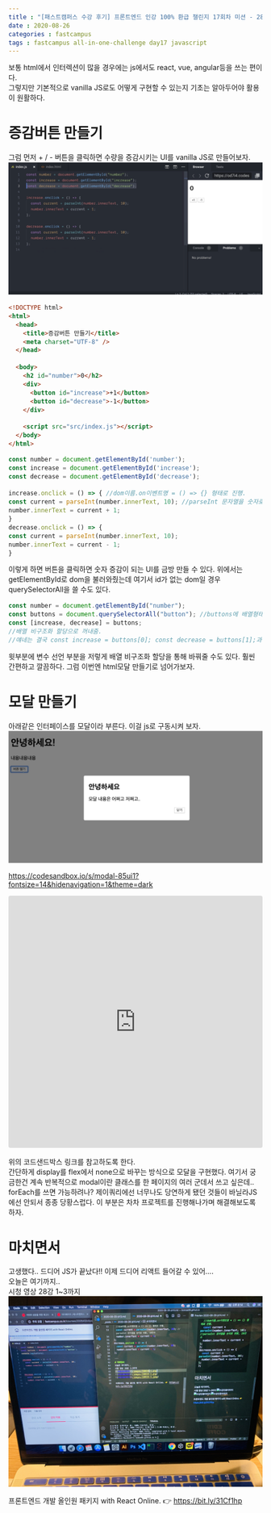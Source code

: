 ```yaml
---
title : "[패스트캠퍼스 수강 후기] 프론트엔드 인강 100% 환급 챌린지 17회차 미션 - 28강 html과 js연동"
date : 2020-08-26
categories : fastcampus 
tags : fastcampus all-in-one-challenge day17 javascript 
---
```

보통 html에서 인터렉션이 많을 경우에는 js에서도 react, vue, angular등을 쓰는 편이다.  
그렇지만 기본적으로 vanilla JS로도 어떻게 구현할 수 있는지 기초는 알아두어야 활용이 원활하다.  
# 증감버튼 만들기
그럼 먼저 + / - 버튼을 클릭하면 수량을 증감시키는 UI를 vanilla JS로 만들어보자.
![증감버튼](/images/200826-1.png)
```html
<!DOCTYPE html>
<html>
  <head>
    <title>증감버튼 만들기</title>
    <meta charset="UTF-8" />
  </head>

  <body>
    <h2 id="number">0</h2>
    <div>
      <button id="increase">+1</button>
      <button id="decrease">-1</button>
    </div>

    <script src="src/index.js"></script>
  </body>
</html>
```
```javascript
const number = document.getElementById('number');
const increase = document.getElementById('increase');
const decrease = document.getElementById('decrease');

increase.onclick = () => { //dom이름.on이벤트명 = () => {} 형태로 진행.
const current = parseInt(number.innerText, 10); //parseInt 문자열을 숫자로 변환, 10진수
number.innerText = current + 1;  
}
decrease.onclick = () => {
const current = parseInt(number.innerText, 10);
number.innerText = current - 1;  
}
```
이렇게 하면 버튼을 클릭하면 숫자 증감이 되는 UI를 금방 만들 수 있다. 위에서는 getElementById로 dom을 불러와줬는데 여기서 id가 없는 dom일 경우 querySelectorAll을 쓸 수도 있다.
```javascript
const number = document.getElementById("number");
const buttons = document.querySelectorAll("button"); //buttons에 배열형태로 두개의 버튼이 들어가 있음.
const [increase, decrease] = buttons; 
//배열 비구조화 할당으로 꺼내줌.
//얘네는 결국 const increase = buttons[0]; const decrease = buttons[1];과 같음.
```
윗부분에 변수 선언 부분을 저렇게 배열 비구조화 할당을 통해 바꿔줄 수도 있다. 훨씬 간편하고 깔끔하다. 그럼 이번엔 html모달 만들기로 넘어가보자.

# 모달 만들기
아래같은 인터페이스를 모달이라 부른다. 이걸 js로 구동시켜 보자.  
![모달](/images/200826-2.png)

https://codesandbox.io/s/modal-85ui1?fontsize=14&hidenavigation=1&theme=dark

<iframe src="https://codesandbox.io/embed/modal-85ui1?fontsize=14&hidenavigation=1&theme=dark"
     style="width:100%; height:500px; border:0; border-radius: 4px; overflow:hidden;"
     title="modal"
     allow="accelerometer; ambient-light-sensor; camera; encrypted-media; geolocation; gyroscope; hid; microphone; midi; payment; usb; vr; xr-spatial-tracking"
     sandbox="allow-forms allow-modals allow-popups allow-presentation allow-same-origin allow-scripts"
   ></iframe>

위의 코드샌드박스 링크를 참고하도록 한다.  
간단하게 display를 flex에서 none으로 바꾸는 방식으로 모달을 구현했다. 여기서 궁금한건 계속 반복적으로 modal이란 클래스를 한 페이지의 여러 군데서 쓰고 싶은데.. forEach를 쓰면 가능하려나? 제이쿼리에선 너무나도 당연하게 됐던 것들이 바닐라JS에선 안되서 종종 당황스럽다. 이 부분은 차차 프로젝트를 진행해나가며 해결해보도록 하자.  

# 마치면서
고생했다.. 드디어 JS가 끝났다!! 이제 드디어 리액트 들어갈 수 있어....  
오늘은 여기까지..    
시청 영상 28강 1~3까지
![수강인증이미지](/images/200826-3.jpeg)
   
프론트엔드 개발 올인원 패키지 with React Online. 👉 https://bit.ly/31Cf1hp
